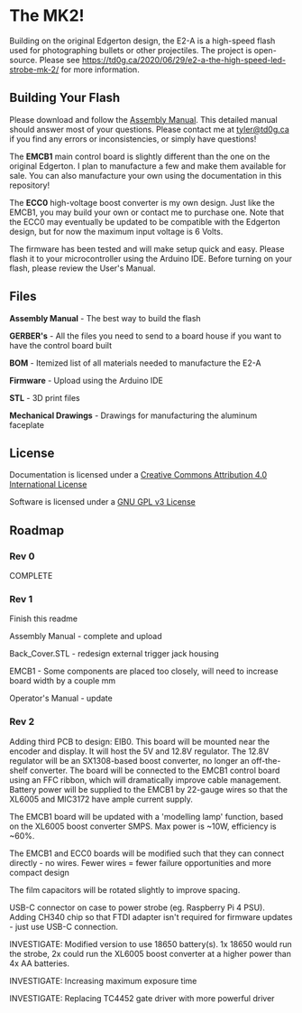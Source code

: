 # The MK2!

Building on the original Edgerton design, the E2-A is a high-speed flash used for photographing bullets or other projectiles.  The project is open-source.  Please see https://td0g.ca/2020/06/29/e2-a-the-high-speed-led-strobe-mk-2/ for more information.

## Building Your Flash
Please download and follow the [Assembly Manual](https://github.com/td0g/high_speed_flash/raw/master/MK2/E2-A/E2-A%20Assembly%20Manual.pdf).  This detailed manual should answer most of your questions.  Please contact me at tyler@td0g.ca if you find any errors or inconsistencies, or simply have questions!

The **EMCB1** main control board is slightly different than the one on the original Edgerton.  I plan to manufacture a few and make them available for sale.  You can also manufacture your own using the documentation in this repository!

The **ECC0** high-voltage boost converter is my own design.  Just like the EMCB1, you may build your own or contact me to purchase one.  Note that the ECC0 may eventually be updated to be compatible with the Edgerton design, but for now the maximum input voltage is 6 Volts.

The firmware has been tested and will make setup quick and easy.  Please flash it to your microcontroller using the Arduino IDE.  Before turning on your flash, please review the User's Manual.

## Files

**Assembly Manual** - The best way to build the flash

**GERBER's** - All the files you need to send to a board house if you want to have the control board built

**BOM** - Itemized list of all materials needed to manufacture the E2-A

**Firmware** - Upload using the Arduino IDE

**STL** - 3D print files

**Mechanical Drawings** - Drawings for manufacturing the aluminum faceplate

## License

Documentation is licensed under a [Creative Commons Attribution 4.0 International License](https://creativecommons.org/licenses/by/4.0/)

Software is licensed under a [GNU GPL v3 License](https://www.gnu.org/licenses/gpl-3.0.txt)

## Roadmap

### Rev 0

COMPLETE

### Rev 1

Finish this readme

Assembly Manual - complete and upload

Back_Cover.STL - redesign external trigger jack housing

EMCB1 - Some components are placed too closely, will need to increase board width by a couple mm

Operator's Manual - update

### Rev 2

Adding third PCB to design: EIB0.  This board will be mounted near the encoder and display.  It will host the 5V and 12.8V regulator.  The 12.8V regulator will be an SX1308-based boost converter, no longer an off-the-shelf converter.  The board will be connected to the EMCB1 control board using an FFC ribbon, which will dramatically improve cable management.  Battery power will be supplied to the EMCB1 by 22-gauge wires so that the XL6005 and MIC3172 have ample current supply.

The EMCB1 board will be updated with a 'modelling lamp' function, based on the XL6005 boost converter SMPS.  Max power is ~10W, efficiency is ~60%.

The EMCB1 and ECC0 boards will be modified such that they can connect directly - no wires.  Fewer wires = fewer failure opportunities and more compact design

The film capacitors will be rotated slightly to improve spacing.

USB-C connector on case to power strobe (eg. Raspberry Pi 4 PSU).  Adding CH340 chip so that FTDI adapter isn't required for firmware updates - just use USB-C connection.

INVESTIGATE: Modified version to use 18650 battery(s).  1x 18650 would run the strobe, 2x could run the XL6005 boost converter at a higher power than 4x AA batteries.

INVESTIGATE: Increasing maximum exposure time

INVESTIGATE: Replacing TC4452 gate driver with more powerful driver
